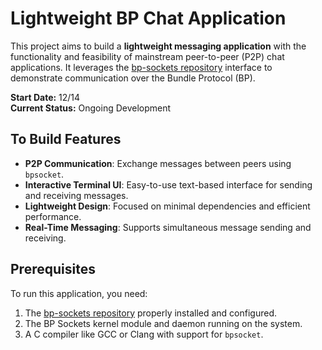 # Lightweight BP Chat Application

This project aims to build a **lightweight messaging application** with the functionality and feasibility of mainstream peer-to-peer (P2P) chat applications. It leverages the [bp-sockets repository](https://github.com/juanfraire/bp-sockets) interface to demonstrate communication over the Bundle Protocol (BP). 

**Start Date:** 12/14  
**Current Status:** Ongoing Development  

## To Build Features

- **P2P Communication**: Exchange messages between peers using `bpsocket`.
- **Interactive Terminal UI**: Easy-to-use text-based interface for sending and receiving messages.
- **Lightweight Design**: Focused on minimal dependencies and efficient performance.
- **Real-Time Messaging**: Supports simultaneous message sending and receiving.

## Prerequisites
To run this application, you need:
1. The [bp-sockets repository](https://github.com/juanfraire/bp-sockets) properly installed and configured.
2. The BP Sockets kernel module and daemon running on the system.
3. A C compiler like GCC or Clang with support for `bpsocket`.